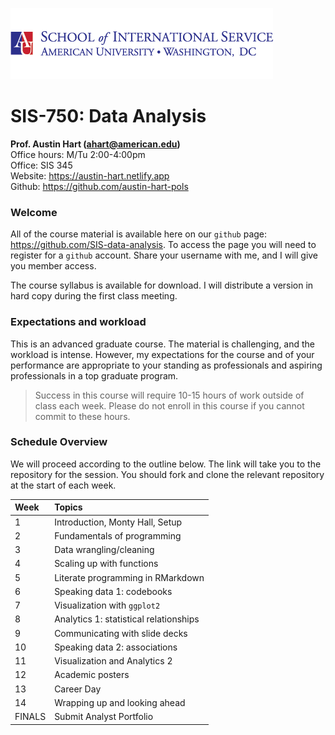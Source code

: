 ![](sislogo.png)

# SIS-750: Data Analysis  


**Prof. Austin Hart (ahart@american.edu)**  
Office hours:	M/Tu 2:00-4:00pm  
Office: SIS 345  
Website: <https://austin-hart.netlify.app>  
Github: <https://github.com/austin-hart-pols>  



### Welcome

All of the course material is available here on our `github` page: <https://github.com/SIS-data-analysis>. To access the page you will need to register for a `github` account. Share your username with me, and I will give you member access.

The course syllabus is available for download. I will distribute a version in hard copy during the first class meeting. 


### Expectations and workload
This is an advanced graduate course. The material is challenging, and the workload is intense. However, my expectations for the course and of your performance are appropriate to your standing as professionals and aspiring professionals in a top graduate program. 

> Success in this course will require 10-15 hours of work outside of class each week. Please do not enroll in this course if you cannot commit to these hours.


### Schedule Overview
We will proceed according to the outline below. The link will take you to the repository for the session. You should fork and clone the relevant repository at the start of each week. 

| Week    | Topics                                   |
| :-----  | :--------------------------------------- |
| 1       | Introduction, Monty Hall, Setup          |
| 2       | Fundamentals of programming              |
| 3       | Data wrangling/cleaning                  |
| 4       | Scaling up with functions                |
| 5       | Literate programming in RMarkdown        |
| 6       | Speaking data 1: codebooks               |
| 7       | Visualization with `ggplot2`             |
| 8       | Analytics 1: statistical relationships   |
| 9       | Communicating with slide decks           |
| 10      | Speaking data 2: associations            |
| 11      | Visualization and Analytics 2            |
| 12      | Academic posters                         |
| 13      | Career Day                               |
| 14      | Wrapping up and looking ahead            |
| FINALS  | Submit Analyst Portfolio                 |



